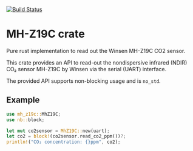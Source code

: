 [![Build Status](https://travis-ci.com/jgosmann/mh-z19c.svg?branch=main)](https://travis-ci.com/jgosmann/mh-z19c)

# MH-Z19C crate

Pure rust implementation to read out the Winsen MH-Z19C CO2 sensor.

This crate provides an API to read-out the nondispersive infrared (NDIR)
CO₂ sensor MH-Z19C by Winsen via the serial (UART) interface.

The provided API supports non-blocking usage and is `no_std`.

## Example
```rust
use mh_z19c::MhZ19C;
use nb::block;

let mut co2sensor = MhZ19C::new(uart);
let co2 = block!(co2sensor.read_co2_ppm())?;
println!("CO₂ concentration: {}ppm", co2);
```
